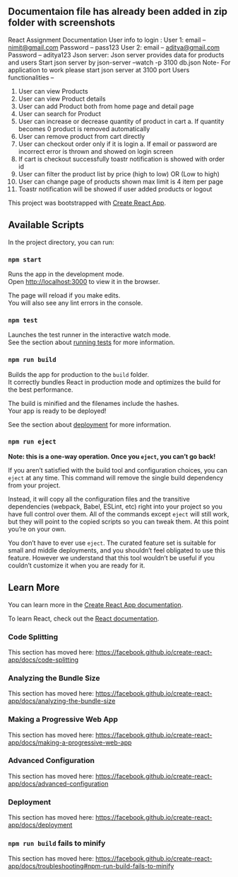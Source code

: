 
## Documentaion file has already been added in zip folder with screenshots

React Assignment Documentation
User info to login :
	User 1: email – nimit@gmail.com
		Password – pass123
	User 2: email – aditya@gmail.com
		Password – aditya123
Json server:
	Json server provides data for products and users
	Start json server by json-server –watch -p 3100 db.json
Note- For application to work please start json server at 3100 port 
Users functionalities – 
1.	User can view Products
2.	User can view Product details
3.	User can add Product both from home page and detail page
4.	User can search for Product
5.	User can increase or decrease quantity of product in cart 
    a.	If quantity becomes 0 product is removed automatically
6.	User can remove product from cart directly
7.	User can checkout order only if it is login
    a.	If email or password are incorrect error is thrown and showed on login screen
8.	If cart is checkout successfully toastr notification is showed with order id
9.	User can filter the product list by price  (high to low)  OR (Low to high)
10.	User can change page of products shown max limit is 4 item per page
11.	Toastr notification will be showed if user added products or logout



This project was bootstrapped with [Create React App](https://github.com/facebook/create-react-app).

## Available Scripts

In the project directory, you can run:

### `npm start`

Runs the app in the development mode.<br />
Open [http://localhost:3000](http://localhost:3000) to view it in the browser.

The page will reload if you make edits.<br />
You will also see any lint errors in the console.

### `npm test`

Launches the test runner in the interactive watch mode.<br />
See the section about [running tests](https://facebook.github.io/create-react-app/docs/running-tests) for more information.

### `npm run build`

Builds the app for production to the `build` folder.<br />
It correctly bundles React in production mode and optimizes the build for the best performance.

The build is minified and the filenames include the hashes.<br />
Your app is ready to be deployed!

See the section about [deployment](https://facebook.github.io/create-react-app/docs/deployment) for more information.

### `npm run eject`

**Note: this is a one-way operation. Once you `eject`, you can’t go back!**

If you aren’t satisfied with the build tool and configuration choices, you can `eject` at any time. This command will remove the single build dependency from your project.

Instead, it will copy all the configuration files and the transitive dependencies (webpack, Babel, ESLint, etc) right into your project so you have full control over them. All of the commands except `eject` will still work, but they will point to the copied scripts so you can tweak them. At this point you’re on your own.

You don’t have to ever use `eject`. The curated feature set is suitable for small and middle deployments, and you shouldn’t feel obligated to use this feature. However we understand that this tool wouldn’t be useful if you couldn’t customize it when you are ready for it.

## Learn More

You can learn more in the [Create React App documentation](https://facebook.github.io/create-react-app/docs/getting-started).

To learn React, check out the [React documentation](https://reactjs.org/).

### Code Splitting

This section has moved here: https://facebook.github.io/create-react-app/docs/code-splitting

### Analyzing the Bundle Size

This section has moved here: https://facebook.github.io/create-react-app/docs/analyzing-the-bundle-size

### Making a Progressive Web App

This section has moved here: https://facebook.github.io/create-react-app/docs/making-a-progressive-web-app

### Advanced Configuration

This section has moved here: https://facebook.github.io/create-react-app/docs/advanced-configuration

### Deployment

This section has moved here: https://facebook.github.io/create-react-app/docs/deployment

### `npm run build` fails to minify

This section has moved here: https://facebook.github.io/create-react-app/docs/troubleshooting#npm-run-build-fails-to-minify
